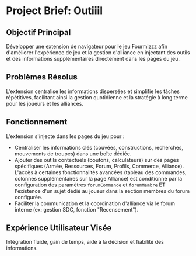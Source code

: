 # Project Brief: Outiiil

## Objectif Principal
Développer une extension de navigateur pour le jeu Fourmizzz afin d'améliorer l'expérience de jeu et la gestion d'alliance en injectant des outils et des informations supplémentaires directement dans les pages du jeu.

## Problèmes Résolus
L'extension centralise les informations dispersées et simplifie les tâches répétitives, facilitant ainsi la gestion quotidienne et la stratégie à long terme pour les joueurs et les alliances.

## Fonctionnement
L'extension s'injecte dans les pages du jeu pour :
- Centraliser les informations clés (couvées, constructions, recherches, mouvements de troupes) dans une boîte dédiée.
- Ajouter des outils contextuels (boutons, calculateurs) sur des pages spécifiques (Armée, Ressources, Forum, Profils, Commerce, Alliance). L'accès à certaines fonctionnalités avancées (tableau des commandes, colonnes supplémentaires sur la page Alliance) est conditionné par la configuration des paramètres `forumCommande` et `forumMembre` ET l'existence d'un sujet dédié au joueur dans la section membres du forum configurée.
- Faciliter la communication et la coordination d'alliance via le forum interne (ex: gestion SDC, fonction "Recensement").

## Expérience Utilisateur Visée
Intégration fluide, gain de temps, aide à la décision et fiabilité des informations.

